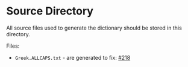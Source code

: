 # Source Directory

All source files used to generate the dictionary should be stored in this directory.

Files:

- `Greek.ALLCAPS.txt` - are generated to fix: [#218](https://github.com/khulnasofto-dicts/issues/218)
